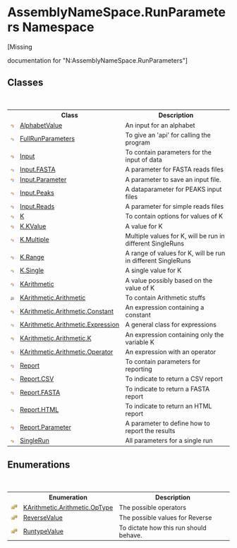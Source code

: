 # AssemblyNameSpace.RunParameters Namespace
 

\[Missing <summary> documentation for "N:AssemblyNameSpace.RunParameters"\]


## Classes
&nbsp;<table><tr><th></th><th>Class</th><th>Description</th></tr><tr><td>![Public class](media/pubclass.gif "Public class")</td><td><a href="d64a68f0-10f9-51b8-3095-a70fdba07974">AlphabetValue</a></td><td>
An input for an alphabet</td></tr><tr><td>![Public class](media/pubclass.gif "Public class")</td><td><a href="f2583f92-6d48-57aa-74d4-e42cc4a80790">FullRunParameters</a></td><td>
To give an 'api' for calling the program</td></tr><tr><td>![Public class](media/pubclass.gif "Public class")</td><td><a href="b5c59736-a1b0-bbb7-be45-492750c610ba">Input</a></td><td>
To contain parameters for the input of data</td></tr><tr><td>![Public class](media/pubclass.gif "Public class")</td><td><a href="11feec1a-4e8f-5ea6-ad1e-53dac4166ddb">Input.FASTA</a></td><td>
A parameter for FASTA reads files</td></tr><tr><td>![Public class](media/pubclass.gif "Public class")</td><td><a href="91de3ff0-c85c-6992-0f2b-c9c98f4b904a">Input.Parameter</a></td><td>
A parameter to save an input file.</td></tr><tr><td>![Public class](media/pubclass.gif "Public class")</td><td><a href="8f8e2f07-97ad-7a32-13ce-2f7c5bb0e7c6">Input.Peaks</a></td><td>
A dataparameter for PEAKS input files</td></tr><tr><td>![Public class](media/pubclass.gif "Public class")</td><td><a href="e113cfbd-f42c-26b9-9077-521047551bcc">Input.Reads</a></td><td>
A parameter for simple reads files</td></tr><tr><td>![Public class](media/pubclass.gif "Public class")</td><td><a href="f7672a5a-eed9-113c-3fb7-761bad2b01af">K</a></td><td>
To contain options for values of K</td></tr><tr><td>![Public class](media/pubclass.gif "Public class")</td><td><a href="f41347d1-d86e-076b-113f-ad2f11fcedeb">K.KValue</a></td><td>
A value for K</td></tr><tr><td>![Public class](media/pubclass.gif "Public class")</td><td><a href="f3f7477e-347d-3abe-319a-61df25112b69">K.Multiple</a></td><td>
Multiple values for K, will be run in different SingleRuns</td></tr><tr><td>![Public class](media/pubclass.gif "Public class")</td><td><a href="b537e92a-07fb-1b21-a188-4554daa73810">K.Range</a></td><td>
A range of values for K, will be run in different SingleRuns</td></tr><tr><td>![Public class](media/pubclass.gif "Public class")</td><td><a href="9bcef458-5d4a-d262-a475-a79c2b63d651">K.Single</a></td><td>
A single value for K</td></tr><tr><td>![Public class](media/pubclass.gif "Public class")</td><td><a href="1b90f0c6-d6d8-a0f7-348d-2ebc2cde00b7">KArithmetic</a></td><td>
A value possibly based on the value of K</td></tr><tr><td>![Private class](media/privclass.gif "Private class")</td><td><a href="2e808741-b88b-4cdb-988a-9fa3e4f91228">KArithmetic.Arithmetic</a></td><td>
To contain Arithmetic stuffs</td></tr><tr><td>![Public class](media/pubclass.gif "Public class")</td><td><a href="d02d5a1d-5d03-1e94-93ca-dbab4c013b3c">KArithmetic.Arithmetic.Constant</a></td><td>
An expression containing a constant</td></tr><tr><td>![Public class](media/pubclass.gif "Public class")</td><td><a href="c98f085d-c85d-2802-8e1a-3634f5e93d35">KArithmetic.Arithmetic.Expression</a></td><td>
A general class for expressions</td></tr><tr><td>![Public class](media/pubclass.gif "Public class")</td><td><a href="167ae5b8-a85b-cb09-91bc-b1470883d7df">KArithmetic.Arithmetic.K</a></td><td>
An expression containing only the variable K</td></tr><tr><td>![Public class](media/pubclass.gif "Public class")</td><td><a href="22873a2a-4d56-98e0-fdf6-52c0138106f1">KArithmetic.Arithmetic.Operator</a></td><td>
An expression with an operator</td></tr><tr><td>![Public class](media/pubclass.gif "Public class")</td><td><a href="f9e141a7-a887-65b1-1b42-d9c312d1abbb">Report</a></td><td>
To contain parameters for reporting</td></tr><tr><td>![Public class](media/pubclass.gif "Public class")</td><td><a href="e394569a-c4e8-1b3d-cf04-9aedb87d39b6">Report.CSV</a></td><td>
To indicate to return a CSV report</td></tr><tr><td>![Public class](media/pubclass.gif "Public class")</td><td><a href="b4d8ac27-e262-c0f2-842b-3443d39916c7">Report.FASTA</a></td><td>
To indicate to return a FASTA report</td></tr><tr><td>![Public class](media/pubclass.gif "Public class")</td><td><a href="e10c2af3-4d85-d9c7-ade7-f72d49a540d6">Report.HTML</a></td><td>
To indicate to return an HTML report</td></tr><tr><td>![Public class](media/pubclass.gif "Public class")</td><td><a href="483e04bc-c30d-62b5-b778-f095df93a3b3">Report.Parameter</a></td><td>
A parameter to define how to report the results</td></tr><tr><td>![Public class](media/pubclass.gif "Public class")</td><td><a href="af5c52aa-e355-ecee-14fb-728210fd89c2">SingleRun</a></td><td>
All parameters for a single run</td></tr></table>

## Enumerations
&nbsp;<table><tr><th></th><th>Enumeration</th><th>Description</th></tr><tr><td>![Public enumeration](media/pubenumeration.gif "Public enumeration")</td><td><a href="e8568773-5564-9c72-30a4-4a93edd2e34d">KArithmetic.Arithmetic.OpType</a></td><td>
The possible operators</td></tr><tr><td>![Public enumeration](media/pubenumeration.gif "Public enumeration")</td><td><a href="624359f3-ab29-7fb5-9fdb-7ceaa25ee798">ReverseValue</a></td><td>
The possible values for Reverse</td></tr><tr><td>![Public enumeration](media/pubenumeration.gif "Public enumeration")</td><td><a href="3f3fd3c3-2044-ab31-a210-710752927f80">RuntypeValue</a></td><td>
To dictate how this run should behave.</td></tr></table>&nbsp;
